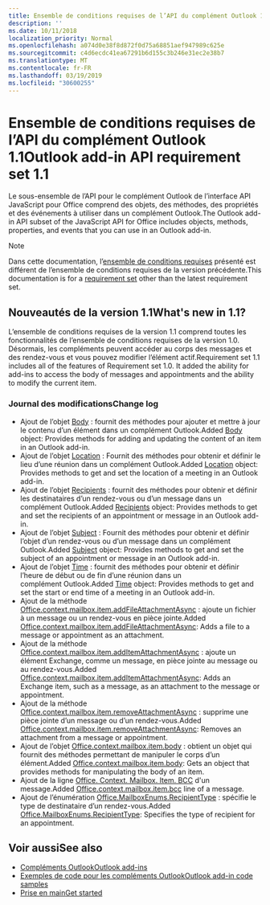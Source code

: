 ```yaml
---
title: Ensemble de conditions requises de l’API du complément Outlook 1.1
description: ''
ms.date: 10/11/2018
localization_priority: Normal
ms.openlocfilehash: a074d0e38f8d872f0d75a68851aef947989c625e
ms.sourcegitcommit: c4d6ecdc41ea67291b6d155c3b246e31ec2e38b7
ms.translationtype: MT
ms.contentlocale: fr-FR
ms.lasthandoff: 03/19/2019
ms.locfileid: "30600255"
---
```

# <a name="outlook-add-in-api-requirement-set-11"></a><span data-ttu-id="94055-102">Ensemble de conditions requises de l’API du complément Outlook 1.1</span><span class="sxs-lookup"><span data-stu-id="94055-102">Outlook add-in API requirement set 1.1</span></span>

<span data-ttu-id="94055-103">Le sous-ensemble de l’API pour le complément Outlook de l’interface API JavaScript pour Office comprend des objets, des méthodes, des propriétés et des événements à utiliser dans un complément Outlook.</span><span class="sxs-lookup"><span data-stu-id="94055-103">The Outlook add-in API subset of the JavaScript API for Office includes objects, methods, properties, and events that you can use in an Outlook add-in.</span></span>

> [!NOTE]
> <span data-ttu-id="94055-104">Dans cette documentation, l’[ensemble de conditions requises](/office/dev/add-ins/reference/requirement-sets/outlook-api-requirement-sets) présenté est différent de l’ensemble de conditions requises de la version précédente.</span><span class="sxs-lookup"><span data-stu-id="94055-104">This documentation is for a [requirement set](/office/dev/add-ins/reference/requirement-sets/outlook-api-requirement-sets) other than the latest requirement set.</span></span> 

## <a name="whats-new-in-11"></a><span data-ttu-id="94055-105">Nouveautés de la version 1.1</span><span class="sxs-lookup"><span data-stu-id="94055-105">What's new in 1.1?</span></span>

<span data-ttu-id="94055-p101">L’ensemble de conditions requises de la version 1.1 comprend toutes les fonctionnalités de l’ensemble de conditions requises de la version 1.0. Désormais, les compléments peuvent accéder au corps des messages et des rendez-vous et vous pouvez modifier l’élément actif.</span><span class="sxs-lookup"><span data-stu-id="94055-p101">Requirement set 1.1 includes all of the features of Requirement set 1.0. It added the ability for add-ins to access the body of messages and appointments and the ability to modify the current item.</span></span>

### <a name="change-log"></a><span data-ttu-id="94055-108">Journal des modifications</span><span class="sxs-lookup"><span data-stu-id="94055-108">Change log</span></span>

- <span data-ttu-id="94055-109">Ajout de l’objet [Body](/javascript/api/outlook_1_1/office.body) : fournit des méthodes pour ajouter et mettre à jour le contenu d’un élément dans un complément Outlook.</span><span class="sxs-lookup"><span data-stu-id="94055-109">Added [Body](/javascript/api/outlook_1_1/office.body) object: Provides methods for adding and updating the content of an item in an Outlook add-in.</span></span>
- <span data-ttu-id="94055-110">Ajout de l’objet [Location](/javascript/api/outlook_1_1/office.location) : Fournit des méthodes pour obtenir et définir le lieu d’une réunion dans un complément Outlook.</span><span class="sxs-lookup"><span data-stu-id="94055-110">Added [Location](/javascript/api/outlook_1_1/office.location) object: Provides methods to get and set the location of a meeting in an Outlook add-in.</span></span>
- <span data-ttu-id="94055-111">Ajout de l’objet [Recipients](/javascript/api/outlook_1_1/office.recipients) : fournit des méthodes pour obtenir et définir les destinataires d’un rendez-vous ou d’un message dans un complément Outlook.</span><span class="sxs-lookup"><span data-stu-id="94055-111">Added [Recipients](/javascript/api/outlook_1_1/office.recipients) object: Provides methods to get and set the recipients of an appointment or message in an Outlook add-in.</span></span>
- <span data-ttu-id="94055-112">Ajout de l’objet [Subject](/javascript/api/outlook_1_1/office.subject) : Fournit des méthodes pour obtenir et définir l’objet d’un rendez-vous ou d’un message dans un complément Outlook.</span><span class="sxs-lookup"><span data-stu-id="94055-112">Added [Subject](/javascript/api/outlook_1_1/office.subject) object: Provides methods to get and set the subject of an appointment or message in an Outlook add-in.</span></span>
- <span data-ttu-id="94055-113">Ajout de l’objet [Time](/javascript/api/outlook_1_1/office.time) : fournit des méthodes pour obtenir et définir l’heure de début ou de fin d’une réunion dans un complément Outlook.</span><span class="sxs-lookup"><span data-stu-id="94055-113">Added [Time](/javascript/api/outlook_1_1/office.time) object: Provides methods to get and set the start or end time of a meeting in an Outlook add-in.</span></span>
- <span data-ttu-id="94055-114">Ajout de la méthode [Office.context.mailbox.item.addFileAttachmentAsync](office.context.mailbox.item.md#addfileattachmentasyncuri-attachmentname-options-callback) : ajoute un fichier à un message ou un rendez-vous en pièce jointe.</span><span class="sxs-lookup"><span data-stu-id="94055-114">Added [Office.context.mailbox.item.addFileAttachmentAsync](office.context.mailbox.item.md#addfileattachmentasyncuri-attachmentname-options-callback): Adds a file to a message or appointment as an attachment.</span></span>
- <span data-ttu-id="94055-115">Ajout de la méthode [Office.context.mailbox.item.addItemAttachmentAsync](office.context.mailbox.item.md#additemattachmentasyncitemid-attachmentname-options-callback) : ajoute un élément Exchange, comme un message, en pièce jointe au message ou au rendez-vous.</span><span class="sxs-lookup"><span data-stu-id="94055-115">Added [Office.context.mailbox.item.addItemAttachmentAsync](office.context.mailbox.item.md#additemattachmentasyncitemid-attachmentname-options-callback): Adds an Exchange item, such as a message, as an attachment to the message or appointment.</span></span>
- <span data-ttu-id="94055-116">Ajout de la méthode [Office.context.mailbox.item.removeAttachmentAsync](office.context.mailbox.item.md#removeattachmentasyncattachmentid-options-callback) : supprime une pièce jointe d’un message ou d’un rendez-vous.</span><span class="sxs-lookup"><span data-stu-id="94055-116">Added [Office.context.mailbox.item.removeAttachmentAsync](office.context.mailbox.item.md#removeattachmentasyncattachmentid-options-callback): Removes an attachment from a message or appointment.</span></span>
- <span data-ttu-id="94055-117">Ajout de l’objet [Office.context.mailbox.item.body](office.context.mailbox.item.md#body-body) : obtient un objet qui fournit des méthodes permettant de manipuler le corps d’un élément.</span><span class="sxs-lookup"><span data-stu-id="94055-117">Added [Office.context.mailbox.item.body](office.context.mailbox.item.md#body-body): Gets an object that provides methods for manipulating the body of an item.</span></span>
- <span data-ttu-id="94055-118">Ajout de la ligne [Office. Context. Mailbox. Item. BCC](office.context.mailbox.item.md#bcc-recipients) d'un message.</span><span class="sxs-lookup"><span data-stu-id="94055-118">Added [Office.context.mailbox.item.bcc](office.context.mailbox.item.md#bcc-recipients) line of a message.</span></span>
- <span data-ttu-id="94055-119">Ajout de l’énumération [Office.MailboxEnums.RecipientType](/javascript/api/outlook_1_1/office.mailboxenums.recipienttype) : spécifie le type de destinataire d’un rendez-vous.</span><span class="sxs-lookup"><span data-stu-id="94055-119">Added [Office.MailboxEnums.RecipientType](/javascript/api/outlook_1_1/office.mailboxenums.recipienttype): Specifies the type of recipient for an appointment.</span></span>

## <a name="see-also"></a><span data-ttu-id="94055-120">Voir aussi</span><span class="sxs-lookup"><span data-stu-id="94055-120">See also</span></span>

- [<span data-ttu-id="94055-121">Compléments Outlook</span><span class="sxs-lookup"><span data-stu-id="94055-121">Outlook add-ins</span></span>](https://docs.microsoft.com/outlook/add-ins/)
- [<span data-ttu-id="94055-122">Exemples de code pour les compléments Outlook</span><span class="sxs-lookup"><span data-stu-id="94055-122">Outlook add-in code samples</span></span>](https://developer.microsoft.com/outlook/gallery/?filterBy=Outlook,Samples,Add-ins)
- [<span data-ttu-id="94055-123">Prise en main</span><span class="sxs-lookup"><span data-stu-id="94055-123">Get started</span></span>](https://docs.microsoft.com/outlook/add-ins/quick-start)
